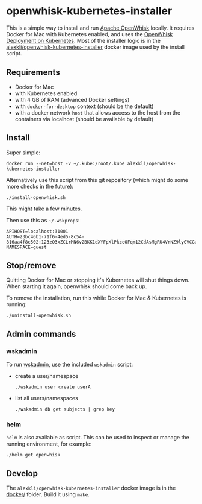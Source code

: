 openwhisk-kubernetes-installer
==============================

This is a simple way to install and run [Apache OpenWhisk](https://openwhisk.apache.org) locally. It requires Docker for Mac with Kubernetes enabled, and uses the [OpenWhisk Deployment on Kubernetes](https://github.com/apache/incubator-openwhisk-deploy-kube). Most of the installer logic is in the [alexkli/openwhisk-kubernetes-installer](https://hub.docker.com/r/alexkli/openwhisk-kubernetes-installer) docker image used by the install script.

## Requirements

* Docker for Mac
* with Kubernetes enabled
* with 4 GB of RAM (advanced Docker settings)
* with `docker-for-desktop` context (should be the default)
* with a docker network `host` that allows access to the host from the containers via localhost (should be available by default)

## Install

Super simple:

```
docker run --net=host -v ~/.kube:/root/.kube alexkli/openwhisk-kubernetes-installer
```

Alternatively use this script from this git repository (which might do some more checks in the future):

```
./install-openwhisk.sh
```

This might take a few minutes.

Then use this as `~/.wskprops`:

```
APIHOST=localhost:31001
AUTH=23bc46b1-71f6-4ed5-8c54-816aa4f8c502:123zO3xZCLrMN6v2BKK1dXYFpXlPkccOFqm12CdAsMgRU4VrNZ9lyGVCGuMDGIwP
NAMESPACE=guest
```

## Stop/remove

Quitting Docker for Mac or stopping it's Kubernetes will shut things down. When starting it again, openwhisk should come back up.

To remove the installation, run this while Docker for Mac & Kubernetes is running:

```
./uninstall-openwhisk.sh
```

## Admin commands

### wskadmin

To run [wskadmin](https://github.com/apache/incubator-openwhisk/tree/master/tools/admin), use the included `wskadmin` script:

* create a user/namespace

    ```
    ./wskadmin user create userA
    ```

* list all users/namespaces

    ```
    ./wskadmin db get subjects | grep key
    ```

### helm

`helm` is also available as script. This can be used to inspect or manage the running environment, for example:

```
./helm get openwhisk
```

## Develop

The `alexkli/openwhisk-kubernetes-installer` docker image is in the [docker/](docker/) folder. Build it using `make`.
